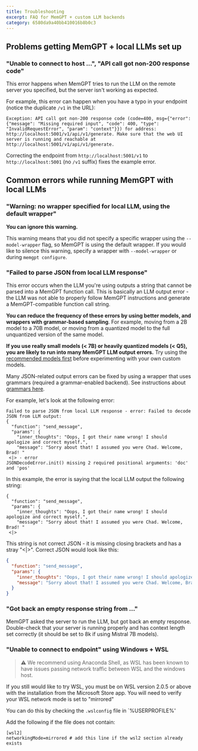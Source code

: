 ```yaml
---
title: Troubleshooting 
excerpt: FAQ for MemGPT + custom LLM backends
category: 6580da9a40bb410016b8b0c3 
---
```


## Problems getting MemGPT + local LLMs set up

### "Unable to connect to host ...", "API call got non-200 response code"

This error happens when MemGPT tries to run the LLM on the remote server you specified, but the server isn't working as expected.

For example, this error can happen when you have a typo in your endpoint (notice the duplicate `/v1` in the URL):
```text
Exception: API call got non-200 response code (code=400, msg={"error": {"message": "Missing required input", "code": 400, "type": "InvalidRequestError", "param": "context"}}) for address: http://localhost:5001/v1/api/v1/generate. Make sure that the web UI server is running and reachable at http://localhost:5001/v1/api/v1/generate.
```

Correcting the endpoint from `http://localhost:5001/v1` to `http://localhost:5001` (no `/v1` suffix) fixes the example error.

## Common errors while running MemGPT with local LLMs

### "Warning: no wrapper specified for local LLM, using the default wrapper"

**You can ignore this warning.**

This warning means that you did not specify a specific wrapper using the `--model-wrapper` flag, so MemGPT is using the default wrapper. If you would like to silence this warning, specify a wrapper with `--model-wrapper` or during `memgpt configure`.

### "Failed to parse JSON from local LLM response"

This error occurs when the LLM you're using outputs a string that cannot be parsed into a MemGPT function call. This is basically an LLM output error - the LLM was not able to properly follow MemGPT instructions and generate a MemGPT-compatible function call string.

**You can reduce the frequency of these errors by using better models, and wrappers with grammar-based sampling**. For example, moving from a 2B model to a 70B model, or moving from a quantized model to the full unquantized version of the same model.

**If you use really small models (< 7B) or heavily quantized models (< Q5), you are likely to run into many MemGPT LLM output errors.** Try using the [recommended models first](local_llm) before experimenting with your own custom models.

Many JSON-related output errors can be fixed by using a wrapper that uses grammars (required a grammar-enabled backend). See instructions about [grammars here](local_llm).

For example, let's look at the following error:
```text
Failed to parse JSON from local LLM response - error: Failed to decode JSON from LLM output:
{
  "function": "send_message",
  "params": {
    "inner_thoughts": "Oops, I got their name wrong! I should apologize and correct myself.",
    "message": "Sorry about that! I assumed you were Chad. Welcome, Brad! "
 <|> - error
JSONDecodeError.init() missing 2 required positional arguments: 'doc' and 'pos'
```

In this example, the error is saying that the local LLM output the following string:
```text
{
  "function": "send_message",
  "params": {
    "inner_thoughts": "Oops, I got their name wrong! I should apologize and correct myself.",
    "message": "Sorry about that! I assumed you were Chad. Welcome, Brad! "
 <|>
```

This string is not correct JSON - it is missing closing brackets and has a stray "<|>". Correct JSON would look like this:
```json
{
  "function": "send_message",
  "params": {
    "inner_thoughts": "Oops, I got their name wrong! I should apologize and correct myself.",
    "message": "Sorry about that! I assumed you were Chad. Welcome, Brad! "
  }
}
```

### "Got back an empty response string from ..."

MemGPT asked the server to run the LLM, but got back an empty response. Double-check that your server is running properly and has context length set correctly (it should be set to 8k if using Mistral 7B models).

### "Unable to connect to endpoint" using Windows + WSL

>⚠️ We recommend using Anaconda Shell, as WSL has been known to have issues passing network traffic between WSL and the windows host.

If you still would like to try WSL, you must be on WSL version 2.0.5 or above with the installation from the Microsoft Store app.
You will need to verify your WSL network mode is set to "mirrored"

You can do this by checking the `.wslconfig` file in `%USERPROFILE%'

Add the following if the file does not contain:
```
[wsl2]
networkingMode=mirrored # add this line if the wsl2 section already exists
```

